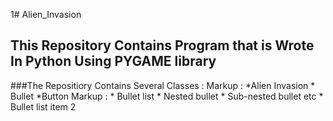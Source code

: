 1# Alien_Invasion

## This Repository Contains Program that is Wrote In Python Using PYGAME library

###The Repositiory Contains Several Classes :
Markup : *Alien Invasion
          * Bullet
            *Button
Markup : * Bullet list
              * Nested bullet
                  * Sub-nested bullet etc
          * Bullet list item 2

